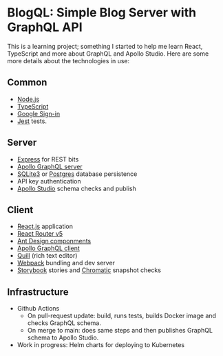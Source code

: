 # BlogQL: Simple Blog Server with GraphQL API

This is a learning project; something I started to help me learn React, TypeScript and more about GraphQL and Apollo Studio. Here are some more details about the technologies in use:

## Common
* [Node.js](https://nodejs.org/en/)
* [TypeScript](https://www.typescriptlang.org)
* [Google Sign-in](https://developers.google.com/identity/sign-in/web/sign-in)
* [Jest](https://jestjs.io) tests.

## Server
* [Express](https://expressjs.com) for REST bits
* [Apollo GraphQL server](https://www.apollographql.com/docs/apollo-server/)
* [SQLite3](https://www.sqlite.org/index.html) or [Postgres](https://www.postgresql.org) database persistence
* API key authentication
* [Apollo Studio](https://studio.apollographql.com/) schema checks and publish

## Client
* [React.js](https://reactjs.org) application
* [React Router v5](https://v5.reactrouter.com)
* [Ant Design componments](https://ant.design)
* [Apollo GraphQL client](https://www.apollographql.com/docs/react/)
* [Quill](https://quilljs.com) (rich text editor)
* [Webpack](https://webpack.js.org) bundling and dev server
* [Storybook](https://storybook.js.org) stories and [Chromatic](https://chromatic.com) snapshot checks
 
## Infrastructure

* Github Actions
   * On pull-request update: build, runs tests, builds Docker image and checks GraphQL schema.
   * On merge to main: does same steps and then publishes GraphQL schema to Apollo Studio.
* Work in progress: Helm charts for deploying to Kubernetes
